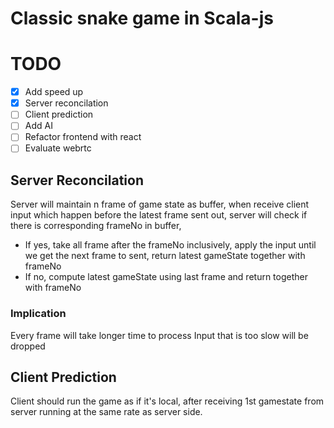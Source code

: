 # Classic snake game in Scala-js

# TODO

- [x] Add speed up
- [x] Server reconcilation
- [ ] Client prediction
- [ ] Add AI
- [ ] Refactor frontend with react
- [ ] Evaluate webrtc

## Server Reconcilation
Server will maintain n frame of game state as buffer, when receive 
client input which happen before the latest frame sent out, server will
check if there is corresponding frameNo in buffer, 
 - If yes, take all frame after the frameNo inclusively, apply the input until we get the next frame to sent, 
   return latest gameState together with frameNo
 - If no, compute latest gameState using last frame and return together with frameNo

### Implication
Every frame will take longer time to process
Input that is too slow will be dropped

## Client Prediction
Client should run the game as if it's local, after receiving 1st gamestate from server
running at the same rate as server side.
